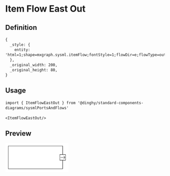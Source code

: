 # Item Flow East Out

## Definition

```
{
  _style: { 
    entity: 'html=1;shape=mxgraph.sysml.itemFlow;fontStyle=1;flowDir=e;flowType=out;whiteSpace=wrap;align=center;',
  },
  _original_width: 200,
  _original_height: 80,
}
```

## Usage

```
import { ItemFlowEastOut } from '@dinghy/standard-components-diagrams/sysmlPortsAndFlows'

<ItemFlowEastOut/>
```

## Preview

<img src="./item-flow-east-out.png" width="200"/>
